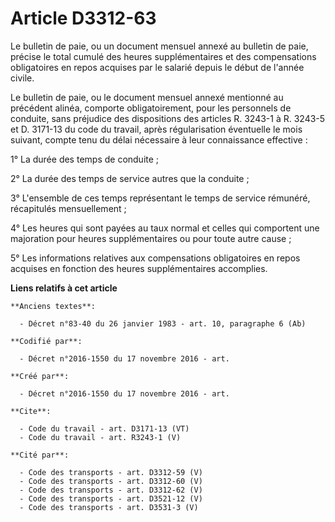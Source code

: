 # Article D3312-63

Le bulletin de paie, ou un document mensuel annexé au bulletin de paie, précise le total cumulé des heures supplémentaires et
des compensations obligatoires en repos acquises par le salarié depuis le début de l'année civile. 

Le bulletin de paie, ou le document mensuel annexé mentionné au précédent alinéa, comporte obligatoirement, pour les
personnels de conduite, sans préjudice des dispositions des articles R. 3243-1 à R. 3243-5 et D. 3171-13 du code du travail,
après régularisation éventuelle le mois suivant, compte tenu du délai nécessaire à leur connaissance effective : 

1° La durée des temps de conduite ; 

2° La durée des temps de service autres que la conduite ; 

3° L'ensemble de ces temps représentant le temps de service rémunéré, récapitulés mensuellement ; 

4° Les heures qui sont payées au taux normal et celles qui comportent une majoration pour heures supplémentaires ou pour
toute autre cause ; 

5° Les informations relatives aux compensations obligatoires en repos acquises en fonction des heures supplémentaires
accomplies.

**Liens relatifs à cet article**

	**Anciens textes**:

	  - Décret n°83-40 du 26 janvier 1983 - art. 10, paragraphe 6 (Ab)

	**Codifié par**:

	  - Décret n°2016-1550 du 17 novembre 2016 - art.

	**Créé par**:

	  - Décret n°2016-1550 du 17 novembre 2016 - art.

	**Cite**:

	  - Code du travail - art. D3171-13 (VT)
	  - Code du travail - art. R3243-1 (V)

	**Cité par**:

	  - Code des transports - art. D3312-59 (V)
	  - Code des transports - art. D3312-60 (V)
	  - Code des transports - art. D3312-62 (V)
	  - Code des transports - art. D3521-12 (V)
	  - Code des transports - art. D3531-3 (V)
